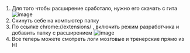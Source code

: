 1) Для того чтобы расширение сработало, нужно его скачать с гита
![image](https://github.com/user-attachments/assets/50f7008e-dd84-4dfb-9fcf-fea0134b9c69)
2) Скинуть себе на компьютер папку 
3) По ссылке chrome://extensions/ , включить режим разработчика и добавить папку с расширением
![image](https://github.com/user-attachments/assets/e6e1dbb0-d0e0-487b-92f8-f6fbb6705b8b)
4) Все теперь можете смотреть логи мозговые и тренерские прямо из HI


